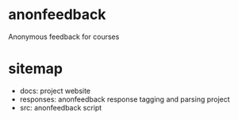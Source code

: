 # anonfeedback
Anonymous feedback for courses

# sitemap
* docs: project website
* responses: anonfeedback response tagging and parsing project
* src: anonfeedback script
